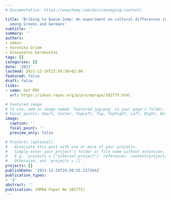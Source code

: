 ```yaml
---
# Documentation: https://wowchemy.com/docs/managing-content/

title: 'Bribing to Queue-Jump: An experiment on cultural differences in bribing attitudes
  among Greeks and Germans'
subtitle: ''
summary: ''
authors:
- admin
- Veronika Grimm
- Alexandros Karakostas
tags: []
categories: []
date: '2021'
lastmod: 2021-12-24T22:50:56+02:00
featured: false
draft: false
links:
- name: Get PDF
  url: https://ideas.repec.org/p/pra/mprapa/102775.html

# Featured image
# To use, add an image named `featured.jpg/png` to your page's folder.
# Focal points: Smart, Center, TopLeft, Top, TopRight, Left, Right, BottomLeft, Bottom, BottomRight.
image:
  caption: ''
  focal_point: ''
  preview_only: false

# Projects (optional).
#   Associate this post with one or more of your projects.
#   Simply enter your project's folder or file name without extension.
#   E.g. `projects = ["internal-project"]` references `content/project/deep-learning/index.md`.
#   Otherwise, set `projects = []`.
projects: []
publishDate: '2021-12-24T20:50:55.237264Z'
publication_types: 
- '3'
abstract: ''
publication: (MPRA Paper No 102775)
---
```

